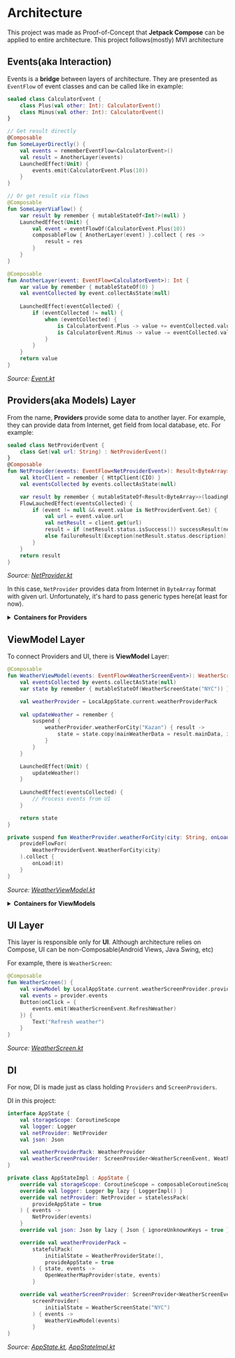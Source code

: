 # Architecture

This project was made as Proof-of-Concept that **Jetpack Compose** can be applied to entire architecture.
This project follows(mostly) MVI architecture

## Events(aka Interaction)

Events is a **bridge** between layers of architecture.
They are presented as `EventFlow` of event classes and can be called like in example:
```kotlin
sealed class CalculatorEvent {
    class Plus(val other: Int): CalculatorEvent()
    class Minus(val other: Int): CalculatorEvent()
}

// Get result directly
@Composable
fun SomeLayerDirectly() {
    val events = rememberEventFlow<CalculatorEvent>()
    val result = AnotherLayer(events)
    LaunchedEffect(Unit) {
        events.emit(CalculatorEvent.Plus(10))
    }
}

// Or get result via flows
@Composable
fun SomeLayerViaFlow() {
    var result by remember { mutableStateOf<Int?>(null) }
    LaunchedEffect(Unit) {
        val event = eventFlowOf(CalculatorEvent.Plus(10))
        composableFlow { AnotherLayer(event) }.collect { res ->
            result = res
        }
    }
}

@Composable
fun AnotherLayer(event: EventFlow<CalculatorEvent>): Int {
    var value by remember { mutableStateOf(0) }
    val eventCollected by event.collectAsState(null)
    
    LaunchedEffect(eventCollected) {
        if (eventCollected != null) {
            when (eventCollected) {
                is CalculatorEvent.Plus -> value += eventCollected.value.other
                is CalculatorEvent.Minus -> value -= eventCollected.value.other
            }
        }
    } 
    return value
}
```
*Source: [Event.kt](../shared/src/commonMain/kotlin/model/core/Event.kt)*

## Providers(aka Models) Layer

From the name, **Providers** provide some data to another layer. For example, they can provide data from Internet, get field from local database, etc.
For example:
```kotlin
sealed class NetProviderEvent {
    class Get(val url: String) : NetProviderEvent()
}
@Composable
fun NetProvider(events: EventFlow<NetProviderEvent>): Result<ByteArray> {
    val ktorClient = remember { HttpClient(CIO) }
    val eventsCollected by events.collectAsState(null)

    var result by remember { mutableStateOf<Result<ByteArray>>(loadingResult()) }
    FlowLauchedEffect(eventsCollected) {
        if (event != null && event.value is NetProviderEvent.Get) {
            val url = event.value.url
            val netResult = client.get(url)
            result = if (netResult.status.isSuccess()) successResult(netResult.body())
            else failureResult(Exception(netResult.status.description))
        }
    }
    return result
}
```
*Source: [NetProvider.kt](../shared/src/commonMain/kotlin/model/net/NetProvider.kt)*

In this case, `NetProvider` provides data from Internet in `ByteArray` format with given url.
Unfortunately, it's hard to pass generic types here(at least for now).
<details>
<summary><strong>Containers for Providers</strong></summary>

**Providers** are not used directly. They are wrapped into `Flow` instead.

Wrapping `Composable` into `Flow` is done with [Molecule](https://github.com/cashapp/molecule):

```kotlin
@OptIn(InternalComposeApi::class)
fun <T> composableFlow(vararg providers: ProvidedValue<out Any>, content: @Composable () -> T): Flow<T> {
    return moleculeFlow(RecompositionClock.Immediate) {
        currentComposer.startProviders(providers)
        val result = content()
        currentComposer.endProviders()
        result
    }
}
```
*Source: [ComposableFlow.kt](../shared/src/commonMain/kotlin/model/core/ComposableFlow.kt)*

Then, flows are wrapped into `Packs`:
```kotlin
sealed interface Pack<IN_STATE, EVENT, OUT_STATE> {
    fun provideFlow(events: EventFlow<EVENT>): Flow<OUT_STATE>
}
```
*Source: [Pack.kt](../shared/src/commonMain/kotlin/model/core/Pack.kt)*

Due to some bugs in using Compose in Flows, it is recommended to use `FlowLaunchedEffect` instead of `LaunchedEffect` in `Provider`:
```kotlin
@Composable
fun FlowLaunchedEffect(vararg keys: Any?, block: suspend () -> Unit) {
    LaunchedEffect(Unit) {
        snapshotFlow { keys }.collect {
            block()
        }
    }
}
```
*Source: [ComposableFlow.kt](../shared/src/commonMain/kotlin/model/core/ComposableFlow.kt)*

It's **recommended** to `typealias` packs into more meaningful names:
```kotlin
typealias WeatherProvider = StatefulPack<WeatherProviderState, WeatherProviderEvent, WeatherData>
```

#### Stateless Pack

**Stateless** Packs provide only flows without internal state.
As soon as parent process dies, flow will be killed.

For example, there is `NetProvider`:

```kotlin
val netProvider: NetProvider = statelessPack(
    // ...
) { events ->
    NetProvider(events)
}

netProvider.provideFlowFor(
    NetProviderEvent.Get("https://myapi.com/get"),
    // Other events
).onSuccess { result: ByteArray ->
    // Process result
}.onFailure { exception: Throwable ->  
    // Process exception
}.collect()
```
*Source: [AppStateImpl.kt](../shared/src/commonMain/kotlin/di/AppStateImpl.kt),
[OpenWeatherMapProvider.kt](../shared/src/commonMain/kotlin/model/OpenWeatherMapProvider.kt)*

#### Stateful Pack

**Stateful** Packs provide flows **with** state that live between flow calls.
So, if flow was killed, state will be alive.

For example, there is `WeatherProvider` with `WeatherProviderState`:

```kotlin
val weatherProvider = statefulPack(
    initialState = WeatherProviderState(),
    // ...
) { state: MutableState<WeatherProviderState>, events ->
    OpenWeatherMapProvider(state, events)
}

weatherProvider.provideFlowFor(
    WeatherProviderEvent.WeatherForCity("NYC")
).onSuccess { result -> 
    // Process result
}.onFailure { exception: Throwable ->  
    // Process exception
}.collect()
```
*Source: [AppStateImpl.kt](../shared/src/commonMain/kotlin/di/AppStateImpl.kt),
[WeatherViewModel.kt](../shared/src/commonMain/kotlin/viewmodel/WeatherViewModel.kt)*
</details>

## ViewModel Layer

To connect Providers and UI, there is **ViewModel** Layer:

```kotlin
@Composable
fun WeatherViewModel(events: EventFlow<WeatherScreenEvent>): WeatherScreenState {
    val eventsCollected by events.collectAsState(null)
    var state by remember { mutableStateOf(WeatherScreenState("NYC")) }

    val weatherProvider = LocalAppState.current.weatherProviderPack
    
    val updateWeather = remember {
        suspend {
            weatherProvider.weatherForCity("Kazan") { result ->
                state = state.copy(mainWeatherData = result.mainData, iconWeather = result.icon)
            }
        }
    }

    LaunchedEffect(Unit) {
        updateWeather()
    }
    
    LaunchedEffect(eventsCollected) {
        // Process events from UI
    }

    return state
}

private suspend fun WeatherProvider.weatherForCity(city: String, onLoad: (WeatherData) -> Unit) {
    provideFlowFor(
        WeatherProviderEvent.WeatherForCity(city)
    ).collect {
        onLoad(it)
    }
}
```
*Source: [WeatherViewModel.kt](../shared/src/commonMain/kotlin/viewmodel/WeatherViewModel.kt)*

<details>
<summary><strong>Containers for ViewModels</strong></summary>

ViewModels are wrapped into **ScreenProviders**, allowing them to survive various situations like screen rotation.
For example, there is `ScreenProvider` for `WeatherViewModel`:
```kotlin
val weatherScreenProvider = screenProvider(     
    initialState = WeatherScreenState("NYC")
) { events ->
    WeatherViewModel(events)
}

@Composable
fun WeatherUI() {
    val viewModel by LocalAppState.current.weatherScreenProvider.provide()
    val events = provider.events
    Button(onClick = {
        events.emit(WeatherScreenEvent.RefreshWeather)
    }) {
        Text("Refresh weather")
    }
}
```
*Source: [WeatherViewModel.kt](../shared/src/commonMain/kotlin/viewmodel/WeatherViewModel.kt),
[WeatherScreen.kt](../shared/src/commonMain/kotlin/ui/screen/WeatherScreen.kt)*
</details>

## UI Layer

This layer is responsible only for **UI**.
Although architecture relies on Compose, UI can be non-Composable(Android Views, Java Swing, etc)

For example, there is `WeatherScreen`:
```kotlin
@Composable
fun WeatherScreen() {
    val viewModel by LocalAppState.current.weatherScreenProvider.provide()
    val events = provider.events
    Button(onClick = {
        events.emit(WeatherScreenEvent.RefreshWeather)
    }) {
        Text("Refresh weather")
    }
}
```
*Source: [WeatherScreen.kt](../shared/src/commonMain/kotlin/ui/screen/WeatherScreen.kt)*

## DI

For now, DI is made just as class holding `Providers` and `ScreenProviders`.

DI in this project:
```kotlin
interface AppState {
    val storageScope: CoroutineScope
    val logger: Logger
    val netProvider: NetProvider
    val json: Json

    val weatherProviderPack: WeatherProvider
    val weatherScreenProvider: ScreenProvider<WeatherScreenEvent, WeatherScreenState>
}

private class AppStateImpl : AppState {
    override val storageScope: CoroutineScope = composableCoroutineScope()
    override val logger: Logger by lazy { LoggerImpl() }
    override val netProvider: NetProvider = statelessPack(
        provideAppState = true
    ) { events ->
        NetProvider(events)
    }
    override val json: Json by lazy { Json { ignoreUnknownKeys = true } }

    override val weatherProviderPack =
        statefulPack(
            initialState = WeatherProviderState(),
            provideAppState = true
        ) { state, events ->
            OpenWeatherMapProvider(state, events)
        }

    override val weatherScreenProvider: ScreenProvider<WeatherScreenEvent, WeatherScreenState> =
        screenProvider(
            initialState = WeatherScreenState("NYC")
        ) { events ->
            WeatherViewModel(events)
        }
}
```
*Source: [AppState.kt](../shared/src/commonMain/kotlin/di/AppState.kt),
[AppStateImpl.kt](../shared/src/commonMain/kotlin/di/AppStateImpl.kt)*